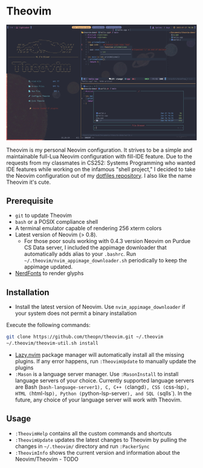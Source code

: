 # Theovim

![theovim-demo.gif](./assets/theovim-banner.jpg)

Theovim is my personal Neovim configuration. It strives to be a simple and maintainable full-Lua Neovim configuration with fill-IDE feature.
Due to the requests from my classmates in CS252: Systems Programming who wanted IDE features while working on the infamous "shell project," I decided to take the Neovim configuration out of my [dotfiles repository](https://github.com/theopn/dotfiles). I also like the name Theovim it's cute.

## Prerequisite

- `git` to update Theovim
- `bash` or a POSIX compliance shell
- A terminal emulator capable of rendering 256 xterm colors
- Latest version of Neovim (> 0.8).
  - For those poor souls working with 0.4.3 version Neovim on Purdue CS Data server, I included the appimage downloader that automatically adds alias to your `.bashrc`. Run `~/.theovim/nvim_appimage_downloader.sh` periodically to keep the appimage updated.
- [NerdFonts](https://www.nerdfonts.com/font-downloads) to render glyphs

## Installation

- Install the latest version of Neovim. Use `nvim_appimage_downloader` if your system does not permit a binary installation

Execute the following commands:

```bash
git clone https://github.com/theopn/theovim.git ~/.theovim
~/.theovim/theovim-util.sh install
```

- [Lazy.nvim](https://github.com/folke/lazy.nvim) package manager will automatically install all the missing plugins. If any error happens, run `:TheovimUpdate` to manually update the plugins
- `:Mason` is a language server manager. Use `:MasonInstall` to install language servers of your choice. Currently supported language servers are Bash (`bash-language-server1), C, C++ (`clangd`), CSS (`css-lsp`), HTML (`html-lsp`), Python (`python-lsp-server`), and SQL (`sqlls`). In the future, any choice of your language server will work with Theovim.

## Usage

- `:TheovimHelp` contains all the custom commands and shortcuts
- `:TheovimUpdate` updates the latest changes to Theovim by pulling the changes in `~/.theovim/` directory and run `:PackerSync`
- `:TheovimInfo` shows the current version and information about the Neovim/Theovim - TODO

